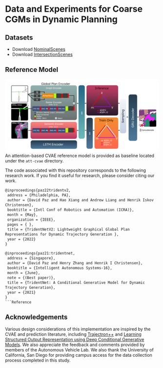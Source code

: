 # Data and Experiments for Coarse CGMs in Dynamic Planning

## Datasets
* Download [NominalScenes](https://drive.google.com/drive/folders/1sHL1hh_gBBriyBOuQ1blqvVvubpqG74N?usp=drive_link)
* Download [IntersectionScenes](https://drive.google.com/drive/folders/1spyOoi_g2GQg7SEd6TtMEsofiMxbgJde?usp=drive_link)

## Reference Model

![](./figures/network-architecture.png)
An attention-based CVAE reference model is provided as baseline located under the `att-cvae` directory. 


The code associated with this repository corresponds to the following research work. If you find it useful for research, please consider citing our work.

```
@inproceedings{paz22tridentv2,
 address = {Philadelphia, PA},
 author = {David Paz and Hao Xiang and Andrew Liang and Henrik Iskov Christensen},
 booktitle = {Intl Conf of Robotics and Automation (ICRA)},
 month = {May},
 organization = {IEEE},
 pages = { },
 title = {TridentNetV2: Lightweight Graphical Global Plan Representations for Dynamic Trajectory Generation },
 year = {2022}
}
```

```
@inproceedings{paz21:tridentnet,
 address = {Singapore},
 author = {David Paz and Henry Zhang and Henrik I Christensen},
 booktitle = {Intelligent Autonomous Systems-16},
 month = {June},
 note = {(Best paper)},
 title = {TridentNet: A Conditional Generative Model for Dynamic Trajectory Generation},
 year = {2021}
}
```Reference
```

## Acknowledgements

Various design considerations of this implementation are inspired by the CVAE and prediction literature, including [Trajectron++](https://arxiv.org/abs/2001.03093) and [Learning Structured Output Representation using Deep Conditional Generative Models](https://papers.nips.cc/paper_files/paper/2015/hash/8d55a249e6baa5c06772297520da2051-Abstract.html). We also appreciate the feedback and comments provided by members of the Autonomous Vehicle Lab. We also thank the University of California, San Diego for providing campus access for the data collection process completed in this study. 
